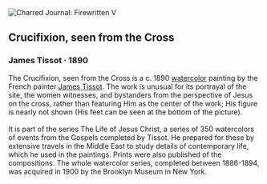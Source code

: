 <div class="artwork-of-the-day">
  <div class="container">
    <div class="img-wrapper">
      <img
        src="https://uploads2.wikiart.org/images/james-tissot/crucifixion-seen-from-the-cross-1890.jpg!Large.jpg"
        alt="Charred Journal: Firewritten V" />
    </div>
    <div class="artwork-detail">
      <div class="artwork-origin"> 
        <h2 class="artwork-name">Crucifixion, seen from the Cross</h2>
        <h3 class="artist">
          James Tissot
                    ·  1890
        </h3>
      </div>
      <p class="description">
        <span class="artwork-description-text ng-binding" ng-bind-html="viewModel.ArtworkOfTheDay.Description | unsafe">The Crucifixion, seen from the Cross is a c. 1890 <a target="_blank" href="/en/paintings-by-media/watercolor-on-paper">watercolor</a> painting by the French painter <a target="_blank" href="/en/james-tissot">James Tissot</a>. The work is unusual for its portrayal of the site, the women witnesses, and bystanders from the perspective of Jesus on the cross, rather than featuring Him as the center of the work; His figure is nearly not shown (His feet can be seen at the bottom of the picture).
<br>
<br>It is part of the series The Life of Jesus Christ, a series of 350 watercolors of events from the Gospels completed by Tissot. He prepared for these by extensive travels in the Middle East to study details of contemporary life, which he used in the paintings. Prints were also published of the compositions. The whole watercolor series, completed between 1886-1894, was acquired in 1900 by the Brooklyn Museum in New York.</span>
                        <div class="text-shadow-container" ng-show="showShadow" style=""></div>
      </p>
    </div>
  </div>

</div>
